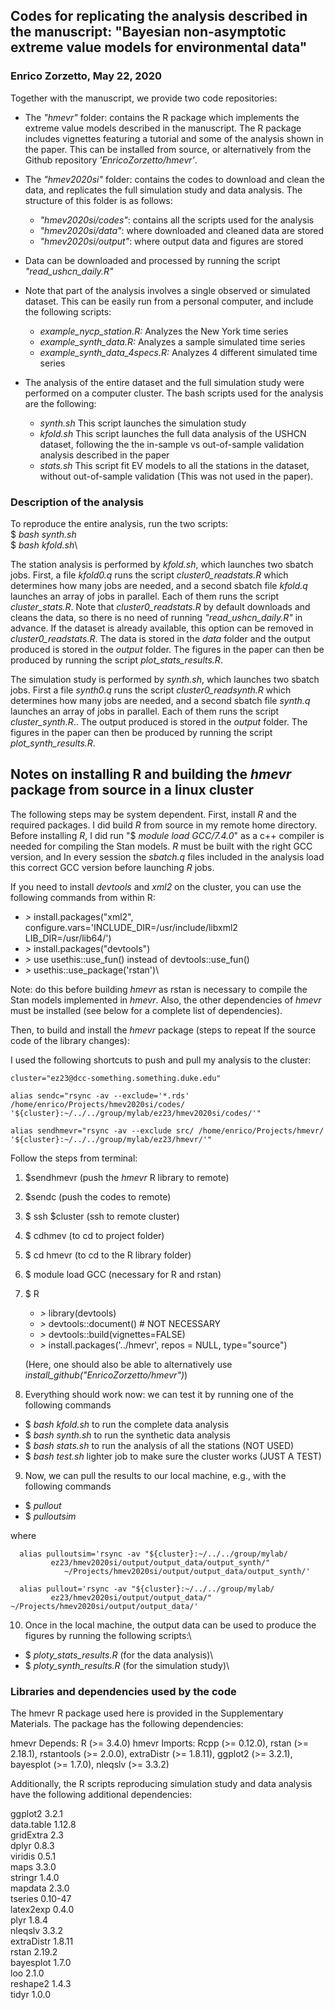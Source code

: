 
## Codes for replicating the analysis described in the manuscript: "Bayesian non-asymptotic extreme value models for environmental data"
 
### Enrico Zorzetto, May 22, 2020



Together with the manuscript, we provide two code repositories:

* The _"hmevr"_ folder: contains the R package which implements the extreme value models described in the manuscript. The R package includes vignettes featuring a tutorial and some of the analysis shown in the paper. This can be installed from source, or alternatively from the Github repository _'EnricoZorzetto/hmevr'_.

* The _"hmev2020si"_ folder: contains the codes to download and clean the data,
  and replicates the full simulation study and data analysis. The structure of this folder is as follows:
  + _"hmev2020si/codes"_: contains all the scripts used for the analysis
  + _"hmev2020si/data"_: where downloaded and cleaned data are stored
  + _"hmev2020si/output"_: where output data and figures are stored
  
* Data can be downloaded and processed by running the script _"read_ushcn_daily.R"_
  
  
*  Note that part of the analysis involves a single observed or simulated dataset. This can be easily run from a personal computer, and include the following scripts:
    + _example_nycp_station.R:_ Analyzes the New York time series
    + _example_synth_data.R:_ Analyzes a sample simulated time series
    + _example_synth_data_4specs.R:_ Analyzes 4 different simulated time series
  
* The analysis of the entire dataset and the full simulation study were performed on a computer cluster. The bash scripts used for the analysis are the following:

  + _synth.sh_ This script launches the simulation study
  + _kfold.sh_ This script launches the full data analysis of the USHCN dataset, following the the in-sample vs out-of-sample validation analysis described in the paper
  + _stats.sh_ This script fit EV models to all the stations in the dataset, without out-of-sample validation (This was not used in the paper).
  
###  Description of the analysis

To reproduce the entire analysis, run the two scripts:\
  $ _bash synth.sh_\
  $ _bash kfold.sh_\
  
The station analysis is performed by _kfold.sh_, which launches two sbatch jobs. First, a file _kfold0.q_ runs the script _cluster0_readstats.R_ which determines how many jobs are needed, and a second sbatch file _kfold.q_ launches an array of jobs in parallel. Each of them runs the script _cluster_stats.R_. Note that _cluster0_readstats.R_ by default downloads and cleans the data, so there is no need of running _"read_ushcn_daily.R"_ in advance. If the dataset is already available, this option can be removed in _cluster0_readstats.R_. The data is stored in the _data_ folder and the output produced is stored in the _output_ folder. The figures in the paper can then be produced by running the script _plot_stats_results.R_. 

The simulation study is performed by _synth.sh_, which launches two sbatch jobs. First a file _synth0.q_ runs the script _cluster0_readsynth.R_ which determines how many jobs are needed, and a second sbatch file _synth.q_ launches an array of jobs in parallel. Each of them runs the script _cluster_synth.R_.. The output produced is stored in the _output_ folder. The figures in the paper can then be produced by running the script _plot_synth_results.R_. 

## Notes on installing R and building the _hmevr_ package from source in a linux cluster 

The following steps may be system dependent. First, install _R_ and the required packages. I did build _R_ from source in my remote home directory. Before installing _R_, I did run "$ _module load GCC/7.4.0_" as a c++ compiler is needed for compiling  the Stan models. _R_ must be built with the right GCC version, and In every session the _sbatch.q_ files included in the analysis load this correct GCC version before launching _R_ jobs.

If you need to install _devtools_ and _xml2_ on the cluster, you can use the following commands from within R:

  + _>_ install.packages("xml2", configure.vars='INCLUDE_DIR=/usr/include/libxml2 LIB_DIR=/usr/lib64/')
  + _>_ install.packages("devtools")
  + _>_ use usethis::use_fun() instead of devtools::use_fun()
  + _>_ usethis::use_package('rstan')\  
    
    
Note: do this before building _hmevr_ as rstan is necessary to compile the Stan models implemented in _hmevr_. Also, the other dependencies of _hmevr_ must be installed (see below for a complete list of dependencies).

Then, to build and install the _hmevr_ package (steps to repeat If the source code of the library changes):

I used the following shortcuts to push and pull my analysis to the cluster:

    cluster="ez23@dcc-something.something.duke.edu" 
    
    alias sendc="rsync -av --exclude='*.rds' /home/enrico/Projects/hmev2020si/codes/ 
    '${cluster}:~/../../group/mylab/ez23/hmev2020si/codes/'"
    
    alias sendhmevr="rsync -av --exclude src/ /home/enrico/Projects/hmevr/ 
    '${cluster}:~/../../group/mylab/ez23/hmevr/'"

Follow the steps from terminal: 

1) $sendhmevr (push the _hmevr_ R library to remote)
2) $sendc (push the codes to remote)
3) $ ssh $cluster (ssh to remote cluster) 
4) $ cdhmev  (to cd to project folder)
5) $ cd hmevr (to cd to the R library folder)
6) $ module load GCC  (necessary for R and rstan)
7) $ R
    + _>_ library(devtools)
    + _>_ devtools::document() # NOT NECESSARY
    + _>_ devtools::build(vignettes=FALSE)
    + _>_ install.packages('../hmevr', repos = NULL, type="source")
    
    (Here, one should also be able to alternatively use _install_github("EnricoZorzetto/hmevr")_)
    
8) Everything should work now: we can test it by running one of the following commands
  + $ _bash kfold.sh_ to run the complete data analysis
  + $ _bash synth.sh_ to run the synthetic data analysis
  + $ _bash stats.sh_ to run the analysis of all the stations (NOT USED) 
  + $ _bash test.sh_ lighter job to make sure the cluster works (JUST A TEST)

9) Now, we can pull the results to our local machine, e.g., with the following commands
  + $ _pullout_
  + $ _pulloutsim_

where

      alias pulloutsim='rsync -av "${cluster}:~/../../group/mylab/
             ez23/hmev2020si/output/output_data/output_synth/" 
                ~/Projects/hmev2020si/output/output_data/output_synth/'
                
      alias pullout='rsync -av "${cluster}:~/../../group/mylab/
             ez23/hmev2020si/output/output_data/" ~/Projects/hmev2020si/output/output_data/'
               


10) Once in the local machine, the output data can be used to produce the figures by running the following scripts:\
  + $ _ploty_stats_results.R_ (for the data analysis)\
  + $ _ploty_synth_results.R_ (for the simulation study)\


### Libraries and dependencies used by the code

The hmevr R package used here is provided in the Supplementary Materials. The package has the following dependencies:

hmevr Depends:
    R (>= 3.4.0)
hmevr Imports:
    Rcpp (>= 0.12.0),
    rstan (>= 2.18.1),
    rstantools (>= 2.0.0),
    extraDistr (>= 1.8.11),
    ggplot2 (>= 3.2.1),
    bayesplot (>= 1.7.0),
    nleqslv (>= 3.3.2)
    
    
    
Additionally, the R scripts reproducing simulation study and data analysis have the following additional dependencies:

ggplot2     3.2.1      \
data.table  1.12.8  \
gridExtra   2.3   \
dplyr       0.8.3 \
viridis     0.5.1   \
maps        3.3.0   \
stringr     1.4.0   \
mapdata     2.3.0  \
tseries     0.10-47 \
latex2exp   0.4.0    \
plyr        1.8.4 \
nleqslv     3.3.2  \
extraDistr  1.8.11 \
rstan       2.19.2 \
bayesplot   1.7.0 \
loo         2.1.0 \
reshape2    1.4.3 \
tidyr       1.0.0 




                                          
